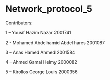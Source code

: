 # Network_protocol_5

Contributors:

1 – Yousif Hazim Nazar				2001741

2 - Mohamed Abdelhamid Abdel hares 	2001087

3 – Anas Hamed Ahmed 				2001584

4 – Ahmed Gamal Helmy				2000082

5 – Kirollos George Louis				2000356

